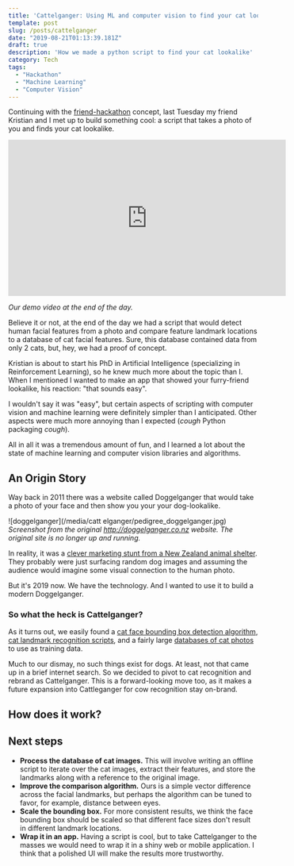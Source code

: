 ```yaml
---
title: 'Cattelganger: Using ML and computer vision to find your cat lookalike'
template: post
slug: /posts/cattelganger
date: "2019-08-21T01:13:39.181Z"
draft: true
description: 'How we made a python script to find your cat lookalike'
category: Tech
tags:
  - "Hackathon"
  - "Machine Learning"
  - "Computer Vision"
---
```


Continuing with the [friend-hackathon](/posts/hackathon-1) concept, last Tuesday my friend Kristian and I met up to build something cool: a script that takes a photo of you and finds your cat lookalike.

<iframe width="560" height="315" src="https://www.youtube.com/embed/nNZps3C8-Zo" frameborder="0" allow="accelerometer; autoplay; encrypted-media; gyroscope; picture-in-picture" allowfullscreen></iframe>

_Our demo video at the end of the day._

Believe it or not, at the end of the day we had a script that would detect human facial features from a photo and compare feature landmark locations to a database of cat facial features. Sure, this database contained data from only 2 cats, but, hey, we had a proof of concept.

Kristian is about to start his PhD in Artificial Intelligence (specializing in Reinforcement Learning), so he knew much more about the topic than I. When I mentioned I wanted to make an app that showed your furry-friend lookalike, his reaction: "that sounds easy".

I wouldn't say it was "easy", but certain aspects of scripting with computer vision and machine learning were definitely simpler than I anticipated. Other aspects were much more annoying than I expected (*cough* Python packaging *cough*).

All in all it was a tremendous amount of fun, and I learned a lot about the state of machine learning and computer vision libraries and algorithms.

## An Origin Story

Way back in 2011 there was a website called Doggelganger that would take a photo of your face and then show you your your dog-lookalike.

![doggelganger](/media/catt
elganger/pedigree_doggelganger.jpg)
_Screenshot from the original http://doggelganger.co.nz website. The original site is no longer up and running._

In reality, it was a [clever marketing stunt from a New Zealand animal shelter](http://doggelganger.co.nz/). They probably were just surfacing random dog images and assuming the audience would imagine some visual connection to the human photo.

But it's 2019 now. We have the technology. And I wanted to use it to build a modern Doggelganger.

### So what the heck is Cattelganger?

As it turns out, we easily found a [cat face bounding box detection algorithm](https://github.com/opencv/opencv/tree/master/data/haarcascades), [cat landmark recognition scripts](https://github.com/marando/pycatfd), and a fairly large [databases of cat photos](https://www.kaggle.com/crawford/cat-dataset) to use as training data.

Much to our dismay, no such things exist for dogs. At least, not that came up in a brief internet search. So we decided to pivot to cat recognition and rebrand as Cattelganger. This is a forward-looking move too, as it makes a future expansion into Cattleganger for cow recognition stay on-brand.

## How does it work?

## Next steps

* **Process the database of cat images.** This will involve writing an offline script to iterate over the cat images, extract their features, and store the landmarks along with a reference to the original image.
* **Improve the comparison algorithm.** Ours is a simple vector difference across the facial landmarks, but perhaps the algorithm can be tuned to favor, for example, distance between eyes.
* **Scale the bounding box.** For more consistent results, we think the face bounding box should be scaled so that different face sizes don't result in different landmark locations.
* **Wrap it in an app.** Having a script is cool, but to take Cattelganger to the masses we would need to wrap it in a shiny web or mobile application. I think that a polished UI will make the results more trustworthy.
